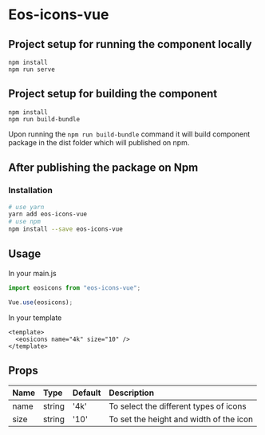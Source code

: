 # Eos-icons-vue

## Project setup for running the component locally
```
npm install
npm run serve
```

## Project setup for building the component
```
npm install
npm run build-bundle
```

Upon running the `npm run build-bundle` command it will build component package in the dist folder which will published on npm. 

## After publishing the package on Npm

### Installation

```bash
# use yarn
yarn add eos-icons-vue
# use npm
npm install --save eos-icons-vue
```

## Usage

In your main.js
```js
import eosicons from "eos-icons-vue";

Vue.use(eosicons);
```

In your template
```vue
<template>
  <eosicons name="4k" size="10" />
</template>
```

## Props
| Name | Type | Default | Description |
|:-----|:-----|:--------|:------------|
| name | string | '4k' | To select the different types of icons |
| size | string | '10' | To set the height and width of the icon |